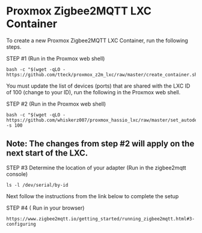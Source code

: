 # Proxmox Zigbee2MQTT LXC Container

To create a new Proxmox Zigbee2MQTT LXC Container, run the following steps.

STEP #1 (Run in the Proxmox web shell)
```
bash -c "$(wget -qLO - https://github.com/tteck/proxmox_z2m_lxc/raw/master/create_container.sh)"
```
You must update the list of devices (ports) that are shared with the LXC ID of 100 (change to your ID), run the following in the Proxmox web shell.

STEP #2 (Run in the Proxmox web shell)
```
bash -c "$(wget -qLO - https://github.com/whiskerz007/proxmox_hassio_lxc/raw/master/set_autodev_hook.sh)" -s 100
```
## Note: The changes from step #2 will apply on the next start of the LXC.

STEP #3 Determine the location of your adapter (Run in the zigbee2mqtt console)
```
ls -l /dev/serial/by-id
```
Next follow the instructions from the link below to complete the setup

STEP #4 ( Run in your browser)
```
https://www.zigbee2mqtt.io/getting_started/running_zigbee2mqtt.html#3-configuring
```

